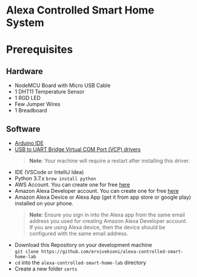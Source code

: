 # Alexa Controlled Smart Home System

# Prerequisites
## Hardware
- NodeMCU Board with Micro USB Cable 
- 1 DHT11 Temperature Sensor
- 1 RGD LED
- Few Jumper Wires
- 1 Breadboard

## Software
- [Arduino IDE](https://www.arduino.cc/en/main/software)
- [USB to UART Bridge Virtual COM Port (VCP) drivers](https://www.silabs.com/documents/public/software/Mac_OSX_VCP_Driver.zip)
  > __Note__: Your machine will require a restart after installing this driver.
- IDE (VSCode or IntelliJ Idea)
- Python 3.7.x `brew install python`
- AWS Account. You can create one for free [here](https://aws.amazon.com/free/)
- Amazon Alexa Developer account. You can create one for free [here](https://developer.amazon.com)
- Amazon Alexa Device or Alexa App (get it from app store or google play) installed on your phone.
  > __Note__: Ensure you sign in into the Alexa app from the same email address you used for creating Amazon Alexa Developer account. If you are using Alexa device, then the device should be configured with the same email address.
- Download this Repository on your development machine  
  `git clone https://github.com/erviveksoni/alexa-controlled-smart-home-lab`
- `cd` into the `alexa-controlled-smart-home-lab` directory
- Create a new folder `certs` 
